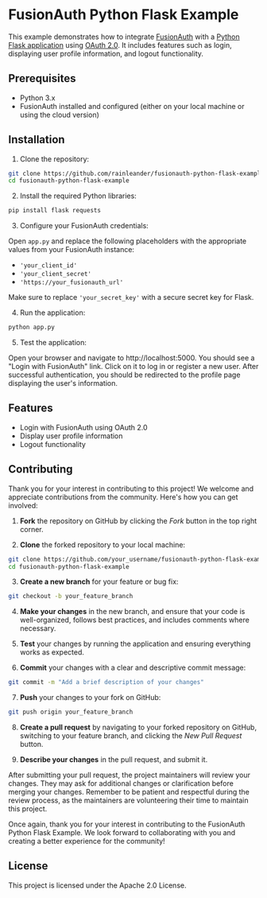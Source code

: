 # FusionAuth Python Flask Example

This example demonstrates how to integrate [FusionAuth](https://fusionauth.io/) with a [Python Flask application](https://flask.palletsprojects.com/en/2.3.x/) using [OAuth 2.0](https://oauth.net/2/). It includes features such as login, displaying user profile information, and logout functionality.

## Prerequisites

- Python 3.x
- FusionAuth installed and configured (either on your local machine or using the cloud version)

## Installation

1. Clone the repository:

```bash
git clone https://github.com/rainleander/fusionauth-python-flask-example.git
cd fusionauth-python-flask-example
```

2. Install the required Python libraries:

```bash
pip install flask requests
```

3. Configure your FusionAuth credentials:

Open `app.py` and replace the following placeholders with the appropriate values from your FusionAuth instance:

- `'your_client_id'`
- `'your_client_secret'`
- `'https://your_fusionauth_url'`

Make sure to replace `'your_secret_key'` with a secure secret key for Flask.

4. Run the application:

```bash
python app.py
```

5. Test the application:

Open your browser and navigate to http://localhost:5000. You should see a "Login with FusionAuth" link. Click on it to log in or register a new user. After successful authentication, you should be redirected to the profile page displaying the user's information.

## Features

- Login with FusionAuth using OAuth 2.0
- Display user profile information
- Logout functionality

## Contributing

Thank you for your interest in contributing to this project! We welcome and appreciate contributions from the community. Here's how you can get involved:

1. **Fork** the repository on GitHub by clicking the _Fork_ button in the top right corner.

2. **Clone** the forked repository to your local machine:

```bash
git clone https://github.com/your_username/fusionauth-python-flask-example.git
cd fusionauth-python-flask-example
```

3. **Create a new branch** for your feature or bug fix:

```bash
git checkout -b your_feature_branch
```

4. **Make your changes** in the new branch, and ensure that your code is well-organized, follows best practices, and includes comments where necessary.

5. **Test** your changes by running the application and ensuring everything works as expected.

6. **Commit** your changes with a clear and descriptive commit message:

```bash
git commit -m "Add a brief description of your changes"
```

7. **Push** your changes to your fork on GitHub:

```bash
git push origin your_feature_branch
```

8. **Create a pull request** by navigating to your forked repository on GitHub, switching to your feature branch, and clicking the _New Pull Request_ button.

9. **Describe your changes** in the pull request, and submit it.

After submitting your pull request, the project maintainers will review your changes. They may ask for additional changes or clarification before merging your changes. Remember to be patient and respectful during the review process, as the maintainers are volunteering their time to maintain this project.

Once again, thank you for your interest in contributing to the FusionAuth Python Flask Example. We look forward to collaborating with you and creating a better experience for the community!

## License

This project is licensed under the Apache 2.0 License.
